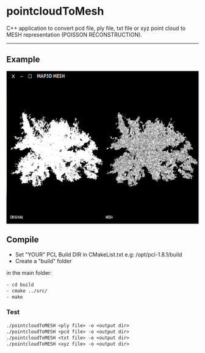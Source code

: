 # pointcloudToMesh
C++ application to convert pcd file, ply file, txt file or xyz point cloud to MESH representation (POISSON RECONSTRUCTION). 

-------------------
## Example
<img src="./example/mss.png" align="center" height="400" width="540"><br>

## Compile
* Set "YOUR" PCL Build DIR in CMakeList.txt e.g: /opt/pcl-1.8.1/build
* Create a "build" folder

in the main folder:

    - cd build  
    - cmake ../src/
    - make
       
        	 
### Test

    ./pointcloudToMESH <ply file> -o <output dir>
    ./pointcloudToMESH <pcd file> -o <output dir>
    ./pointcloudToMESH <txt file> -o <output dir>
    ./pointcloudToMESH <xyz file> -o <output dir>


